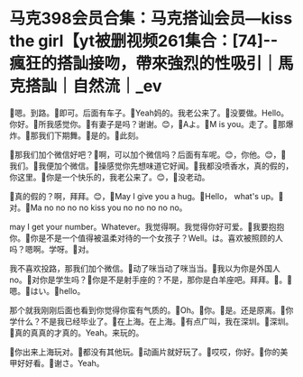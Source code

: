 # 马克398会员合集：马克搭讪会员—kiss the girl【yt被删视频261集合：[74]--瘋狂的搭訕接吻，帶來強烈的性吸引｜馬克搭訕｜自然流｜_ev

🎼嗯。到路。🎼即可。后面有车子。🎼Yeah妈的。我老公来了。🎼没要做。Hello。你好。🎼所我感觉你。🎼有妻子是吗？谢谢。😊，🎼Aよ。🎼M is you。走了。🎼那爆炸。🎼那我们下期舞。🎼是的。🎼此刻。

🎼那我们加个微信好吧？🎼啊，可以加个微信吗？后面有车呢。😊，你他。😊，🎼我们。🎼我便加个微信。🎼操感觉你先想味道它好闻。🎼我都没喷香水，真的假的，你这里。🎼你是一个快乐的，我老公来了。😊，🎼没老动。

🎼真的假的？啊，拜拜。😊，🎼May I give you a hug。🎼Hello， what's up。🎼对。🎼Ma no no no no kiss you no no no no no。

 may I get your number。Whatever。我觉得啊。我觉得你好可爱。🎼我要抱抱你。🎼你是不是一个值得被温柔对待的一个女孩子？Well。は。喜欢被照顾的人吗？嗯啊。学呀。🎼对。

我不喜欢投路，那我们加个微信。🎼动了咪当动了咪当当。🎼我以为你是外国人no。🎼对你是学生吗？🎼你是不是射手座的？不是，那你是白羊座吧。拜拜。🎼。🎼嗯。🎼はい。🎼hello。

那个就我刚刚后面也看到你觉得你蛮有气质的。🎼Oh。🎼你。🎼是。还是原离。🎼你学什么？不是我已经毕业了。🎼在上海。在上海。🎼有点广叫，我在深圳。🎼深圳。🎼真的真真的才真的。Yeah。来玩的。

🎼你出来上海玩对。🎼都没有其他玩。🎼动画片就好玩了。🎼哎哎，你好。🎼你的美甲好好看。🎼谢さ。Yeah。

